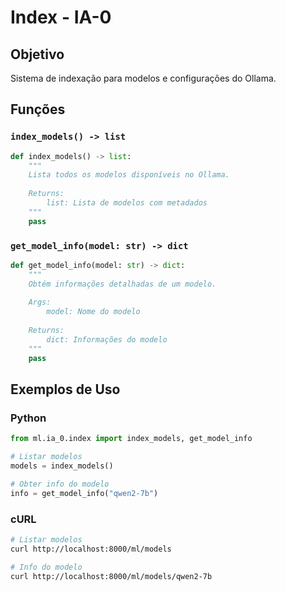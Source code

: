 # Index - IA-0

## Objetivo
Sistema de indexação para modelos e configurações do Ollama.

## Funções

### `index_models() -> list`
```python
def index_models() -> list:
    """
    Lista todos os modelos disponíveis no Ollama.
    
    Returns:
        list: Lista de modelos com metadados
    """
    pass
```

### `get_model_info(model: str) -> dict`
```python
def get_model_info(model: str) -> dict:
    """
    Obtém informações detalhadas de um modelo.
    
    Args:
        model: Nome do modelo
    
    Returns:
        dict: Informações do modelo
    """
    pass
```

## Exemplos de Uso

### Python
```python
from ml.ia_0.index import index_models, get_model_info

# Listar modelos
models = index_models()

# Obter info do modelo
info = get_model_info("qwen2-7b")
```

### cURL
```bash
# Listar modelos
curl http://localhost:8000/ml/models

# Info do modelo
curl http://localhost:8000/ml/models/qwen2-7b
```
